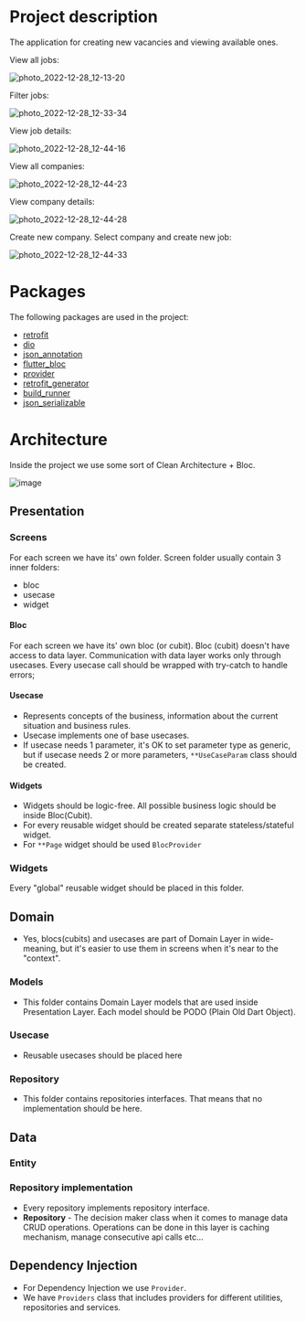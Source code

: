 # Project description
The application for creating new vacancies and viewing available ones.

View all jobs:

![photo_2022-12-28_12-13-20](https://user-images.githubusercontent.com/69919727/209806315-190010f3-6ae7-4031-995e-ba6471318555.jpg)

Filter jobs:

![photo_2022-12-28_12-33-34](https://user-images.githubusercontent.com/69919727/209806567-55e09097-ee0b-4672-8a29-d58f5e8dfff7.jpg)

View job details:

![photo_2022-12-28_12-44-16](https://user-images.githubusercontent.com/69919727/209807239-22c80e2e-b07a-452c-9f43-6da4d1d5c165.jpg)

View all companies:

![photo_2022-12-28_12-44-23](https://user-images.githubusercontent.com/69919727/209807250-474fd467-baa9-4138-9cc3-2507acc6cb6e.jpg)

View company details:

![photo_2022-12-28_12-44-28](https://user-images.githubusercontent.com/69919727/209807256-e1687d8f-5d91-4af8-9ad3-2790d667c7a8.jpg)

Create new company.
Select company and create new job: 

![photo_2022-12-28_12-44-33](https://user-images.githubusercontent.com/69919727/209807260-366f83ed-06ed-4301-96d2-96333ac3080e.jpg)

# Packages
The following packages are used in the project:
* [retrofit](https://pub.dev/packages/retrofit)
* [dio](https://pub.dev/packages/dio)
* [json_annotation](https://pub.dev/packages/json_annotation)
* [flutter_bloc](https://pub.dev/packages/flutter_bloc)
* [provider](https://pub.dev/packages/provider)
* [retrofit_generator](https://pub.dev/packages/retrofit_generator)
* [build_runner](https://pub.dev/packages/build_runner)
* [json_serializable](https://pub.dev/packages/json_serializable)

# Architecture
Inside the project we use some sort of Clean Architecture + Bloc.

![image](https://user-images.githubusercontent.com/69919727/209799669-91a6f10b-fc4f-4589-b5e3-d6683880294e.png)

## Presentation

### Screens
For each screen we have its' own folder.
Screen folder usually contain 3 inner folders:
* bloc
* usecase
* widget

#### Bloc
For each screen we have its' own bloc (or cubit). Bloc (cubit) doesn't have access to data layer. Communication with data layer works only through usecases.
Every usecase call should be wrapped with try-catch to handle errors;

#### Usecase
* Represents concepts of the business, information about the current situation and business rules.
* Usecase implements one of base usecases.
* If usecase needs 1 parameter, it's OK to set parameter type as generic, but if usecase needs 2 or more parameters, `**UseCaseParam` class should be created.

#### Widgets
* Widgets should be logic-free. All possible business logic should be inside Bloc(Cubit).
* For every reusable widget should be created separate stateless/stateful widget.
* For `**Page` widget should be used `BlocProvider`

### Widgets
Every "global" reusable widget should be placed in this folder.

## Domain

* Yes, blocs(cubits) and usecases are part of Domain Layer in wide-meaning, but it's easier to use them in screens when it's near to the "context".

### Models
* This folder contains Domain Layer models that are used inside Presentation Layer. Each model should be PODO (Plain Old Dart Object).

### Usecase
* Reusable usecases should be placed here

### Repository
* This folder contains repositories interfaces. That means that no implementation should be here.

## Data

### Entity

### Repository implementation
* Every repository implements repository interface.
* **Repository** - The decision maker class when it comes to manage data CRUD operations. Operations can be done in this layer is caching mechanism, manage consecutive api calls etc…

## Dependency Injection

* For Dependency Injection we use `Provider`.
* We have `Providers` class that includes providers for different utilities, repositories and services.
